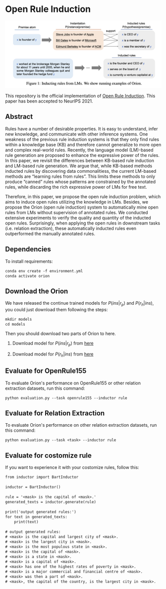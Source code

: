 # Open Rule Induction

![image](orion.png)

This repository is the official implementation of [Open Rule Induction](https://arxiv.org/abs/2110.13577). This paper has been accepted to NeurIPS 2021.


## Abstract
Rules have a number of desirable properties. It is easy to understand, infer new knowledge, and communicate with other inference systems. One weakness of the previous rule induction systems is that they only find rules within a knowledge base (KB) and therefore cannot generalize to more open and complex real-world rules. Recently, the language model (LM)-based rule generation are proposed to enhance the expressive power of the rules. In this paper, we revisit the differences between KB-based rule induction and LM-based rule generation. We argue that, while KB-based methods inducted rules by discovering data commonalitiess, the current LM-based methods are “learning rules from rules”. This limits these methods to only produce “canned” rules whose patterns are constrained by the annotated rules, while discarding the rich expressive power of LMs for free text.

Therefore, in this paper, we propose the open rule induction problem, which aims to induce open rules utilizing the knowledge in LMs. Besides, we propose the Orion (open rule induction) system to automatically mine open rules from LMs without supervision of annotated rules. We conducted extensive experiments to verify the quality and quantity of the inducted open rules. Surprisingly, when applying the open rules in downstream tasks (i.e. relation extraction), these automatically inducted rules even outperformed the manually annotated rules.

## Dependencies

To install requirements:

```
conda env create -f environment.yml
conda activate orion
```

## Download the Orion

We have released the continue trained models for $P(ins|r_p)$ and $P(r_h|ins)$, you could just download them following the steps:

```
mkdir models
cd models
```
Then you should download two parts of Orion to here.

1. Download model for $P(ins|r_p)$ from [here](https://drive.google.com/drive/folders/1dgWZS4Cr_QHpGPJ8Rju4Gd_93s340K-v?usp=sharing)

2. Download model for $P(r_h|ins)$ from [here](https://drive.google.com/drive/folders/1syg5b6AmlAT7k2Sx1JpLFXKNX6fOeNoC?usp=sharing)




## Evaluate for OpenRule155

To evaluate Orion's performance on OpenRule155 or other relation extraction datasets, run this command:

```
python evaluation.py --task openrule155 --inductor rule
```

## Evaluate for Relation Extraction

To evaluate Orion's performance on other relation extraction datasets, run this command:

```
python evaluation.py --task <task> --inductor rule
```

## Evaluate for costomize rule

If you want to experience it with your costomize rules, follow this:

```
from inductor import BartInductor

inductor = BartInductor()

rule = '<mask> is the capital of <mask>.'
generated_texts = inductor.generate(rule)

print('output generated rules:')
for text in generated_texts:
    print(text)

# output generated rules:
# <mask> is the capital and largest city of <mask>.
# <mask> is the largest city in <mask>.
# <mask> is the most populous state in <mask>.
# <mask> is the capital of <mask>.
# <mask> is a state in <mask>.
# <mask> is a capital of <mask>.
# <mask> has one of the highest rates of poverty in <mask>.
# <mask> is a major commercial and financial centre of <mask>.
# <mask> was then a part of <mask>.
# <mask>, the capital of the country, is the largest city in <mask>.
```
